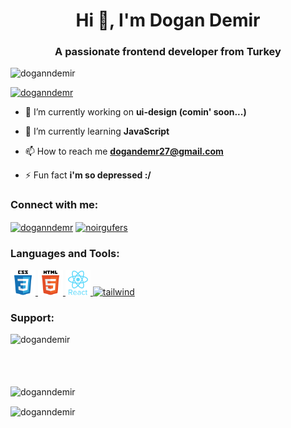 <h1 align="center">Hi 👋, I'm Dogan Demir</h1>
<h3 align="center">A passionate frontend developer from Turkey</h3>

<p align="left"> <img src="https://komarev.com/ghpvc/?username=doganndemir&label=Profile%20views&color=0e75b6&style=flat" alt="doganndemir" /> </p>

<p align="left"> <a href="https://twitter.com/doganndemr" target="blank"><img src="https://img.shields.io/twitter/follow/doganndemr?logo=twitter&style=for-the-badge" alt="doganndemr" /></a> </p>

- 🔭 I’m currently working on **ui-design (comin' soon...)**

- 🌱 I’m currently learning **JavaScript**

- 📫 How to reach me **dogandemr27@gmail.com**

- ⚡ Fun fact **i'm so depressed :/**

<h3 align="left">Connect with me:</h3>
<p align="left">
<a href="https://twitter.com/doganndemr" target="blank"><img align="center" src="https://raw.githubusercontent.com/rahuldkjain/github-profile-readme-generator/master/src/images/icons/Social/twitter.svg" alt="doganndemr" height="30" width="40" /></a>
<a href="https://instagram.com/noirgufers" target="blank"><img align="center" src="https://raw.githubusercontent.com/rahuldkjain/github-profile-readme-generator/master/src/images/icons/Social/instagram.svg" alt="noirgufers" height="30" width="40" /></a>
</p>

<h3 align="left">Languages and Tools:</h3>
<p align="left"> <a href="https://www.w3schools.com/css/" target="_blank" rel="noreferrer"> <img src="https://raw.githubusercontent.com/devicons/devicon/master/icons/css3/css3-original-wordmark.svg" alt="css3" width="40" height="40"/> </a> <a href="https://www.w3.org/html/" target="_blank" rel="noreferrer"> <img src="https://raw.githubusercontent.com/devicons/devicon/master/icons/html5/html5-original-wordmark.svg" alt="html5" width="40" height="40"/> </a> <a href="https://reactjs.org/" target="_blank" rel="noreferrer"> <img src="https://raw.githubusercontent.com/devicons/devicon/master/icons/react/react-original-wordmark.svg" alt="react" width="40" height="40"/> </a> <a href="https://tailwindcss.com/" target="_blank" rel="noreferrer"> <img src="https://www.vectorlogo.zone/logos/tailwindcss/tailwindcss-icon.svg" alt="tailwind" width="40" height="40"/> </a> </p>

<h3 align="left">Support:</h3>
<p><a href="https://www.buymeacoffee.com/dogandemir"> <img align="left" src="https://cdn.buymeacoffee.com/buttons/v2/default-yellow.png" height="50" width="210" alt="dogandemir" /></a></p><br><br><br><br>

<p><img align="center" src="https://github-readme-stats.vercel.app/api?username=doganndemir&show_icons=true&locale=en" alt="doganndemir" /></p>

<p><img align="center" src="https://github-readme-streak-stats.herokuapp.com/?user=doganndemir&" alt="doganndemir" /></p>
